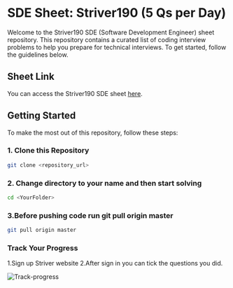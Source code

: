 # SDE Sheet: Striver190 (5 Qs per Day)

Welcome to the Striver190 SDE (Software Development Engineer) sheet repository. This repository contains a curated list of coding interview problems to help you prepare for technical interviews. To get started, follow the guidelines below.

## Sheet Link
You can access the Striver190 SDE sheet [here](https://takeuforward.org/interviews/strivers-sde-sheet-top-coding-interview-problems/).

## Getting Started

To make the most out of this repository, follow these steps:

### 1. Clone this Repository
```bash
git clone <repository_url>
```
### 2. Change directory to your name and then start solving
```bash
cd <YourFolder>
```

### 3.Before pushing code run git pull origin master
```bash
git pull origin master
```


### Track Your Progress

1.Sign up Striver website
2.After sign in you can tick the questions you did.

![Track-progress](https://github.com/your_username/guptaverse/Assets/TrackSheet.JPG)
